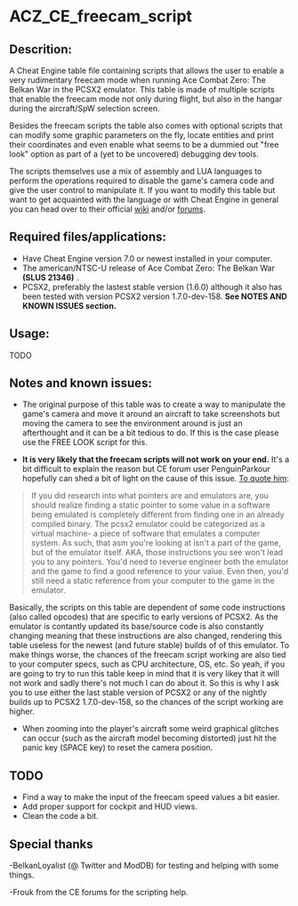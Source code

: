 # ACZ_CE_freecam_script

Descrition:
-----------
A Cheat Engine table file containing scripts that allows the user to enable a very rudimentary freecam mode when running Ace Combat Zero: The Belkan War in the PCSX2 emulator. This table is made of multiple scripts that enable the freecam mode not only during flight, but also in the hangar during the aircraft/SpW selection screen. 

Besides the freecam scripts the table also comes with optional scripts that can modify some graphic parameters on the fly, locate entities and print their coordinates and even enable what seems to be a dummied out "free look" option as part of a (yet to be uncovered) debugging dev tools.

The scripts themselves use a mix of assembly and LUA languages to perform the operations required to disable the game's camera code and give the user control to manipulate it. If you want to modify this table but want to get acquainted with the language or with Cheat Engine in general you can head over to their official [wiki](https://wiki.cheatengine.org/index.php?title=Main_Page) and/or [forums](https://forum.cheatengine.org/).

Required files/applications:
----------------------------
- Have Cheat Engine version 7.0 or newest installed in your computer.
- The american/NTSC-U release of Ace Combat Zero: The Belkan War **(SLUS 21346)** .
- PCSX2, preferably the lastest stable version (1.6.0) although it also has been tested with version PCSX2 version 1.7.0-dev-158. **See NOTES AND KNOWN ISSUES section.**

Usage:
------
TODO

Notes and known issues:
-----------------------
- The original purpose of this table was to create a way to manipulate the game's camera and move it around an aircraft to take screenshots but moving the camera to see the environment around is just an afterthought and it can be a bit tedious to do. If this is the case please use the FREE LOOK script for this.

- **It is very likely that the freecam scripts will not work on your end.** It's a bit difficult to explain the reason but CE forum user PenguinParkour hopefully can shed a bit of light on the cause of this issue. [To quote him](https://www.cheatengine.org/forum/viewtopic.php?t=591303):

>If you did research into what pointers are and emulators are, you should realize finding a static pointer to some value in a software being emulated is completely different from finding one in an already compiled binary. The pcsx2 emulator could be categorized as a virtual machine- a piece of software that emulates a computer system. As such, that asm you're looking at isn't a part of the game, but of the emulator itself. AKA, those instructions you see won't lead you to any pointers. You'd need to reverse engineer both the emulator and the game to find a good reference to your value. Even then, you'd still need a static reference from your computer to the game in the emulator.

Basically, the scripts on this table are dependent of some code instructions (also called opcodes) that are specific to early versions of PCSX2. As the emulator is contantly updated its base/source code is also constantly changing meaning that these instructions are also changed, rendering this table useless for the newest (and future stable) builds of of this emulator. To make things worse, the chances of the freecam script working are also tied to your computer specs, such as CPU architecture, OS, etc. So yeah, if you are going to try to run this table keep in mind that it is very likey that it will not work and sadly there's not much I can do about it. So this is why I ask you to use either the last stable version of PCSX2 or any of the nightly builds up to PCSX2 1.7.0-dev-158, so the chances of the script working are higher.

- When zooming into the player's aircraft some weird graphical glitches can occur (such as the aircraft model becoming distorted) just hit the panic key (SPACE key) to reset the camera position.

TODO
----
- Find a way to make the input of the freecam speed values a bit easier.
- Add proper support for cockpit and HUD views.
- Clean the code a bit.

Special thanks
--------------
-BelkanLoyalist (@ Twitter and ModDB) for testing and helping with some things.

-Frouk from the CE forums for the scripting help.
